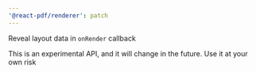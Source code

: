 ```yaml
---
'@react-pdf/renderer': patch
---
```


Reveal layout data in `onRender` callback

This is an experimental API, and it will change in the future. Use it at your own risk
